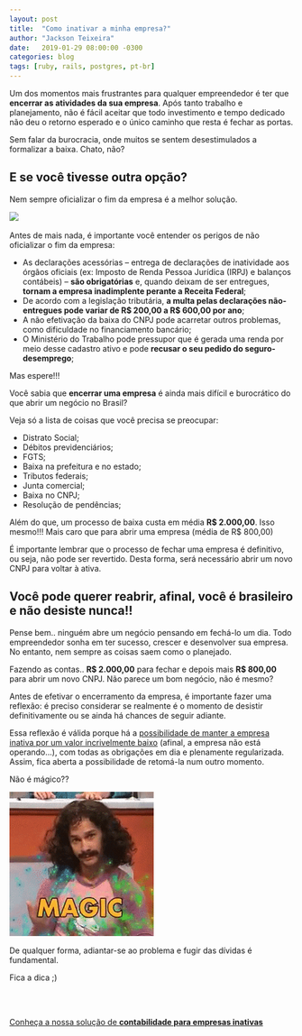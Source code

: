 ```yaml
---
layout: post
title:  "Como inativar a minha empresa?"
author: "Jackson Teixeira"
date:   2019-01-29 08:00:00 -0300
categories: blog
tags: [ruby, rails, postgres, pt-br]
---
```


Um dos momentos mais frustrantes para qualquer empreendedor é ter que **encerrar as atividades da sua empresa**. Após tanto trabalho e planejamento, não é fácil aceitar que todo investimento e tempo dedicado não deu o retorno esperado e o único caminho que resta é fechar as portas.

Sem falar da burocracia, onde muitos se sentem desestimulados a formalizar a baixa. Chato, não?

## E se você tivesse outra opção?

Nem sempre oficializar o fim da empresa é a melhor solução.

<!--break-->

<div class="text-center my-5">
  <img src="/assets/images/posts/man-in-black-shirt-and-gray-denim-pants-sitting-on-gray-1134204.jpg" class="img-fluid">
</div>

Antes de mais nada, é importante você entender os perigos de não oficializar o fim da empresa:

- As declarações acessórias – entrega de declarações de inatividade aos órgãos oficiais (ex: Imposto de Renda Pessoa Jurídica (IRPJ) e balanços contábeis) – **são obrigatórias** e, quando deixam de ser entregues, **tornam a empresa inadimplente perante a Receita Federal**;
- De acordo com a legislação tributária, **a multa pelas declarações não-entregues pode variar de R$ 200,00 a R$ 600,00 por ano**;
- A não efetivação da baixa do CNPJ pode acarretar outros problemas, como dificuldade no financiamento bancário;
- O Ministério do Trabalho pode pressupor que é gerada uma renda por meio desse cadastro ativo e pode **recusar o seu pedido do seguro-desemprego**;

Mas espere!!!

Você sabia que **encerrar uma empresa** é ainda mais difícil e burocrático do que abrir um negócio no Brasil?

Veja só a lista de coisas que você precisa se preocupar:

- Distrato Social;
- Débitos previdenciários;
- FGTS;
- Baixa na prefeitura e no estado;
- Tributos federais;
- Junta comercial;
- Baixa no CNPJ;
- Resolução de pendências;

Além do que, um processo de baixa custa em média **R$ 2.000,00**. Isso mesmo!!! Mais caro que para abrir uma empresa (média de R$ 800,00)

É importante lembrar que o processo de fechar uma empresa é definitivo, ou seja, não pode ser revertido. Desta forma, será necessário abrir um novo CNPJ para voltar à ativa.


## Você pode querer reabrir, afinal, você é brasileiro e não desiste nunca!!

Pense bem.. ninguém abre um negócio pensando em fechá-lo um dia. Todo empreendedor sonha em ter sucesso, crescer e desenvolver sua empresa. No entanto, nem sempre as coisas saem como o planejado.

Fazendo as contas.. **R$ 2.000,00** para fechar e depois mais **R$ 800,00** para abrir um novo CNPJ. Não parece um bom negócio, não é mesmo?

Antes de efetivar o encerramento da empresa, é importante fazer uma reflexão: é preciso considerar se realmente é o momento de desistir definitivamente ou se ainda há chances de seguir adiante.

Essa reflexão é válida porque há a <a href="https://pjpark.com.br">possibilidade de manter a empresa inativa por um valor incrivelmente baixo</a> (afinal, a empresa não está operando...), com todas as obrigações em dia e plenamente regularizada. Assim, fica aberta a possibilidade de retomá-la num outro momento.

Não é mágico??

<div class="text-center my-5">
  <img src="/assets/images/posts/magic.gif">
</div>

De qualquer forma, adiantar-se ao problema e fugir das dívidas é fundamental.

Fica a dica ;)

<br><br>

<a href="https://pjpark.com.br" class="ad-conheca">Conheça a nossa solução de **contabilidade para empresas inativas**</a>
